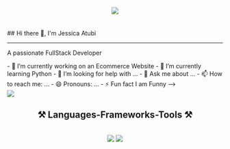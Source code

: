 

<h1 align="center">
  <img src="https://img.freepik.com/premium-photo/man-is-seated-front-two-computer-monitors-actively-engaged-work-office-desk-programmer-debugging-code-multiple-screens-ai-generated_538213-28095.jpg"/>
</h1>
<br/>
## Hi there 👋, I'm Jessica Atubi 
<hr>
<p>A passionate FullStack Developer </p>

<div display="flex space-between">
  <div>
    - 🔭 I’m currently working on an Ecommerce Website
- 🌱 I’m currently learning Python
- 🤔 I’m looking for help with ...
- 💬 Ask me about ...
- 📫 How to reach me: ...
- 😄 Pronouns: ...
- ⚡ Fun fact I am Funny
-->
  </div>

  <div>
    <img src="https://cdn3d.iconscout.com/3d/premium/thumb/programmer-doing-coding-3d-illustration-download-in-png-blend-fbx-gltf-file-formats--website-web-development-pack-crime-security-illustrations-10193071.png?f=webp" />
  </div>
</div>
<h2 align="center">⚒️ Languages-Frameworks-Tools ⚒️</h2>
<br/>
<div align="center">
    <img src="https://skillicons.dev/icons?i=react,bootstrap,mui,html,css,vscode,github,figma,tailwind,git" />
    <img src="https://skillicons.dev/icons?i=nodejs,python,javascript,typescript,express,firebase,mongodb,java,nextjs,mysql" /><br>
</div>

